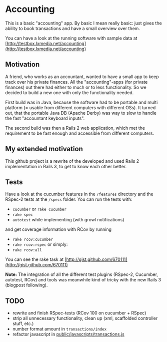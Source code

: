 # Accounting
This is a basic "accounting" app. By basic I mean really basic: just gives the ability to book transactions and have a small overview over them.

You can have a look at the running software with sample data at [http://testbox.lxmedia.net/accounting](http://testbox.lxmedia.net/accounting)

## Motivation
A friend, who works as an accountant, wanted to have a small app to keep track over his private finances. All the "accounting"-apps (for private finances) out there had either to much or to less functionality. So we decided to build a new one with only the functionality needed.

First build was in Java, because the software had to be portable and multi platform (= usable from different computers with different OSs). It turned out, that the portable Java DB (Apache Derby) was way to slow to handle the fast "accountant keyboard inputs".

The second build was then a Rails 2 web application, which met the requirement to be fast enough and accessible from different computers.

## My extended motivation
This github project is a rewrite of the developed and used Rails 2 implementation in Rails 3, to get to know each other better.

## Tests
Have a look at the cucumber features in the `/features` directory and the RSpec-2 tests at the `/specs` folder. You can run the tests with:

* `cucumber` or `rake cucumber`
* `rake spec`
* `autotest` while implementing (with growl notifications)

and get coverage information with RCov by running

* `rake rcov:cucumber`
* `rake rcov:rspec` or simply:
* `rake rcov:all`

You can see the rake task at [http://gist.github.com/670111](http://gist.github.com/670111)

**Note:** The integration of all the different test plugins (RSpec-2, Cucumber, autotest, RCov) and tools was meanwhile kind of tricky with the new Rails 3 (blogpost following).

## TODO
* rewrite and finish RSpec-tests (RCov 100 on cucumber + RSpec)
* strip all unnecessary functionality, clean up (xml, scaffolded controller stuff, etc.)
* number format amount in `transactions/index`
* refactor javascript in [public/javascripts/transactions.js](http://github.com/alexdreher/accounting/blob/master/public/javascripts/transactions.js)
